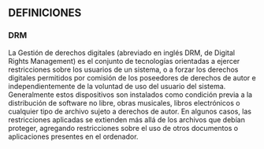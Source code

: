 ## DEFINICIONES ##

### DRM ###

La Gestión de derechos digitales (abreviado en inglés DRM, de Digital Rights Management) es el conjunto de tecnologías orientadas a ejercer restricciones sobre los usuarios de un sistema, o a forzar los derechos digitales permitidos por comisión de los poseedores de derechos de autor e independientemente de la voluntad de uso del usuario del sistema. Generalmente estos dispositivos son instalados como condición previa a la distribución de software no libre, obras musicales, libros electrónicos o cualquier tipo de archivo sujeto a derechos de autor. En algunos casos, las restricciones aplicadas se extienden más allá de los archivos que debían proteger, agregando restricciones sobre el uso de otros documentos o aplicaciones presentes en el ordenador.